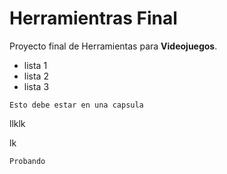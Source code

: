 # Herramientras Final

Proyecto final de Herramientas para **Videojuegos**.

- lista 1
- lista 2
- lista 3

```
Esto debe estar en una capsula
``` 

llklk

lk

`
Probando
`
